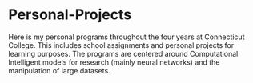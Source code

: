 # Personal-Projects
Here is my personal programs throughout the four years at Connecticut College. This includes school assignments and personal projects for learning purposes. The programs are centered around Computational Intelligent models for research (mainly neural networks) and the manipulation of large datasets.
